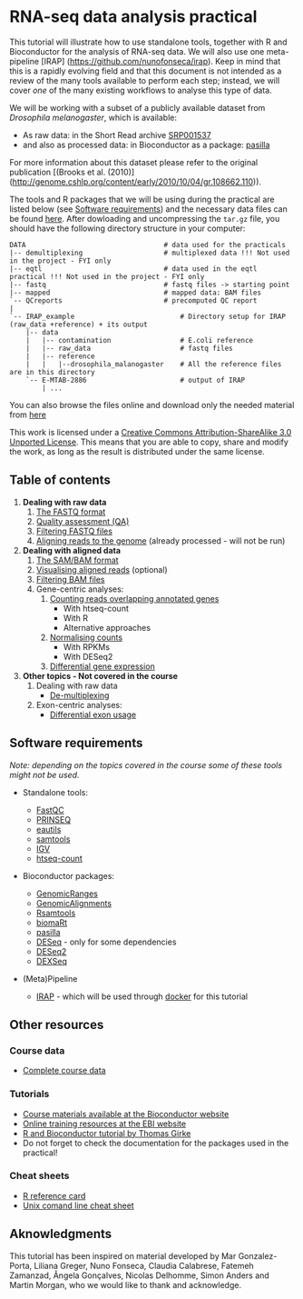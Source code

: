 # RNA-seq data analysis practical

This tutorial will illustrate how to use standalone tools, together with R and Bioconductor for the analysis of RNA-seq data. We will also use one meta-pipeline [IRAP] (https://github.com/nunofonseca/irap). Keep in mind that this is a rapidly evolving field and that this document is not intended as a review of the many tools available to perform each step; instead, we will cover *one* of the many existing workflows to analyse this type of data.

We will be working with a subset of a publicly available dataset from *Drosophila melanogaster*, which is available:
* As raw data: in the Short Read archive [SRP001537](http://www.ebi.ac.uk/ena/data/view/SRP001537)
* and also as processed data: in Bioconductor as a package: [pasilla](http://www.bioconductor.org/packages/release/data/experiment/html/pasilla.html)

For more information about this dataset please refer to the original publication [(Brooks et al. (2010)] (http://genome.cshlp.org/content/early/2010/10/04/gr.108662.110)).

The tools and R packages that we will be using during the practical are listed below (see [Software requirements](https://github.com/Functional-Genomics/TeachingMaterial#software-requirements)) and the necessary data files can be found [here](http://www.ebi.ac.uk/~mitra/courses/CG15/RNASeq.tar.gz). After dowloading and uncompressing the `tar.gz` file, you should have the following directory structure in your computer:

```
DATA                                  # data used for the practicals
|-- demultiplexing                    # multiplexed data !!! Not used in the project - FYI only
|-- eqtl                              # data used in the eqtl practical !!! Not used in the project - FYI only
|-- fastq                             # fastq files -> starting point
|-- mapped                            # mapped data: BAM files
`-- QCreports                         # precomputed QC report
|
`-- IRAP_example                          # Directory setup for IRAP (raw_data +reference) + its output
    |-- data
    |   |-- contamination                 # E.coli reference
    |   |-- raw_data                      # fastq files
    |   |-- reference
    |   |   |--drosophila_malanogaster    # All the reference files are in this directory
    `-- E-MTAB-2886                       # output of IRAP
        | ...
```

You can also browse the files online and download only the needed material from [here](http://www.ebi.ac.uk/~mitra/courses/CancerGenomics)

This work is licensed under a [Creative Commons Attribution-ShareAlike 3.0 Unported License](http://creativecommons.org/licenses/by-sa/3.0/deed.en_US). This means that you are able to copy, share and modify the work, as long as the result is distributed under the same license.

## Table of contents

1. **Dealing with raw data**
    1. [The FASTQ format](doc/11.fastq.md)
    2. [Quality assessment (QA)](doc/12.qa.md)
    3. [Filtering FASTQ files](doc/13.filtering_fastq.md)
    4. [Aligning reads to the genome](doc/15.aligning.md) (already processed - will not be run)
2. **Dealing with aligned data**
    1. [The SAM/BAM format](doc/21.bam.md)
    1. [Visualising aligned reads](doc/22.visualising.md) (optional)
    1. [Filtering BAM files](doc/23.filtering_bam.md)
    2. Gene-centric analyses:
        1. [Counting reads overlapping annotated genes](doc/24.counting.md)
            * With htseq-count
            * With R
            * Alternative approaches
        1. [Normalising counts](doc/25.normalising.md)
            * With RPKMs
            * With DESeq2
        1. [Differential gene expression](doc/26.de.md)
3. **Other topics - Not covered in the course**
     1. Dealing with raw data
           * [De-multiplexing](doc/14.demultiplexing.md)
     1. Exon-centric analyses:
           * [Differential exon usage](doc/27.deu.md)


## Software requirements
*Note: depending on the topics covered in the course some of these tools might not be used.*

* Standalone tools:
  * [FastQC](http://www.bioinformatics.babraham.ac.uk/projects/fastqc/)
  * [PRINSEQ](http://prinseq.sourceforge.net/)
  * [eautils](https://code.google.com/p/ea-utils/)
  * [samtools](http://sourceforge.net/projects/samtools/)
  * [IGV](http://www.broadinstitute.org/software/igv/download)
  * [htseq-count](http://www-huber.embl.de/users/anders/HTSeq/doc/count.html)

* Bioconductor packages:
  * [GenomicRanges](http://www.bioconductor.org/packages/release/bioc/html/GenomicRanges.html)
  * [GenomicAlignments](http://www.bioconductor.org/packages/release/bioc/html/GenomicAlignments.html)
  * [Rsamtools](http://www.bioconductor.org/packages/release/bioc/html/Rsamtools.html)
  * [biomaRt](http://www.bioconductor.org/packages/release/bioc/html/biomaRt.html)
  * [pasilla](http://www.bioconductor.org/packages/release/data/experiment/html/pasilla.html)
  * [DESeq](http://www.bioconductor.org/packages/2.13/bioc/html/DESeq.html) - only for some dependencies
  * [DESeq2](http://www.bioconductor.org/packages/2.13/bioc/html/DESeq2.html)
  * [DEXSeq](http://www.bioconductor.org/packages/2.13/bioc/html/DEXSeq.html)

* (Meta)Pipeline
  * [IRAP](https://github.com/nunofonseca/irap) - which will be used through [docker](http://docs.docker.com/) for this tutorial

## Other resources

### Course data
* [Complete course data](http://www.ebi.ac.uk/~mitra/courses/CancerGenomics)

### Tutorials
* [Course materials available at the Bioconductor website](http://www.bioconductor.org/help/course-materials/)
* [Online training resources at the EBI website](http://www.ebi.ac.uk/training/online/course-list?topic%5B%5D=13&views_exposed_form_focused_field=)
* [R and Bioconductor tutorial by Thomas Girke](http://manuals.bioinformatics.ucr.edu/home/R_BioCondManual)
* Do not forget to check the documentation for the packages used in the practical!

### Cheat sheets
* [R reference card](http://cran.r-project.org/doc/contrib/Short-refcard.pdf)
* [Unix comand line cheat sheet](http://sites.tufts.edu/cbi/files/2013/01/linux_cheat_sheet.pdf)


## Aknowledgments
This tutorial has been inspired on material developed by Mar Gonzalez-Porta, Liliana Greger, Nuno Fonseca, Claudia Calabrese, Fatemeh Zamanzad, Ângela Gonçalves, Nicolas Delhomme, Simon Anders and Martin Morgan, who we would like to thank and acknowledge. 
